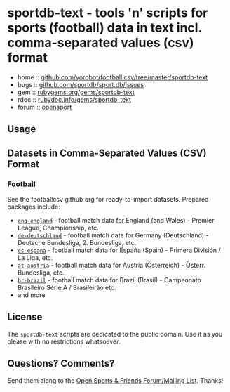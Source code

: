 # sportdb-text - tools 'n' scripts for sports (football) data in text incl. comma-separated values (csv) format


* home  :: [github.com/yorobot/football.csv/tree/master/sportdb-text](https://github.com/yorobot/football.csv/tree/master/sportdb-text)
* bugs  :: [github.com/sportdb/sport.db/issues](https://github.com/sportdb/sport.db/issues)
* gem   :: [rubygems.org/gems/sportdb-text](https://rubygems.org/gems/sportdb-text)
* rdoc  :: [rubydoc.info/gems/sportdb-text](http://rubydoc.info/gems/sportdb-text)
* forum :: [opensport](http://groups.google.com/group/opensport)


## Usage







## Datasets in Comma-Separated Values (CSV) Format

### Football

See the footballcsv github org for ready-to-import datasets. Prepared packages include:

- [`eng-england`](https://github.com/footballcsv/eng-england)    -  football match data for England (and Wales) - Premier League, Championship, etc.
- [`de-deutschland`](https://github.com/footballcsv/de-deutschland) - football match data for Germany (Deutschland) - Deutsche Bundesliga, 2. Bundesliga, etc.
- [`es-espana`](https://github.com/footballcsv/es-espana)      - football match data for España (Spain) - Primera División / La Liga, etc.
- [`at-austria`](https://github.com/footballcsv/at-austria)     - football match data for Austria (Österreich) - Österr. Bundesliga, etc.
- [`br-brazil`](https://github.com/footballcsv/br-brazil)      - football match data for Brazil (Brasil) - Campeonato Brasileiro Série A / Brasileirão etc.
- and more



## License

The `sportdb-text` scripts are dedicated to the public domain.
Use it as you please with no restrictions whatsoever.


## Questions? Comments?

Send them along to the
[Open Sports & Friends Forum/Mailing List](http://groups.google.com/group/opensport).
Thanks!
